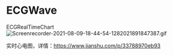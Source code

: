 # ECGWave
ECGRealTimeChart
![Screenrecorder-2021-08-09-18-44-54-1282021891847387.gif](https://upload-images.jianshu.io/upload_images/19865651-9d11fbaf4d8e0922.gif?imageMogr2/auto-orient/strip)

实时心电图，详情：https://www.jianshu.com/p/33788970eb93
